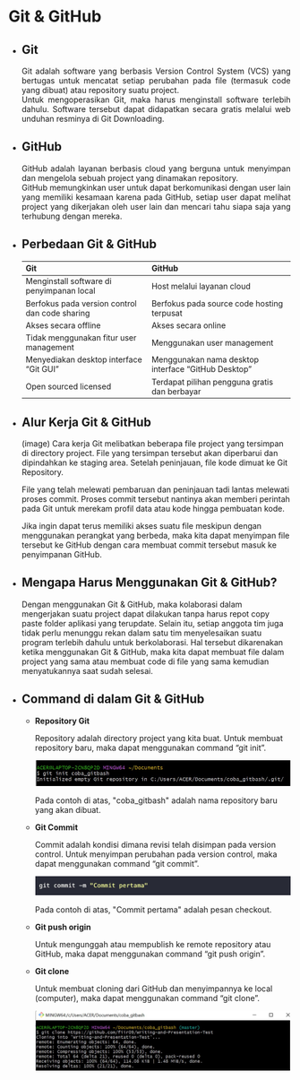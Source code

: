 # Git & GitHub

- ## Git
  <div align = "justify">Git adalah software yang berbasis Version Control System (VCS) yang bertugas untuk mencatat setiap perubahan pada file (termasuk code yang   dibuat) atau repository   suatu project.
  <div align = "justify">Untuk mengoperasikan Git, maka harus menginstall software terlebih dahulu. Software tersebut dapat didapatkan secara gratis melalui web       unduhan resminya di Git Downloading.
    
- ## GitHub
  <div align = "justify">GitHub adalah layanan berbasis cloud yang berguna untuk menyimpan dan mengelola sebuah project yang dinamakan repository.
  <div align = "justify">GitHub memungkinkan user untuk dapat berkomunikasi dengan user lain yang memiliki kesamaan karena pada GitHub, setiap user dapat melihat     project yang dikerjakan oleh user lain dan mencari tahu siapa saja yang terhubung dengan mereka.
    
- ## Perbedaan Git & GitHub
  
    Git | GitHub
    --- | ---
    Menginstall software di penyimpanan local | Host melalui layanan cloud
    Berfokus pada version control dan code sharing | Berfokus pada source code hosting terpusat
    Akses secara offline | Akses secara online
    Tidak menggunakan fitur user management | Menggunakan user management
    Menyediakan desktop interface “Git GUI” | Menggunakan nama desktop interface “GitHub Desktop”
    Open sourced licensed | Terdapat pilihan pengguna gratis dan berbayar
    
- ## Alur Kerja Git & GitHub
    (image)
    Cara kerja Git melibatkan beberapa file project yang tersimpan di directory project. File yang tersimpan tersebut akan diperbarui dan         dipindahkan ke         staging area. Setelah peninjauan, file kode dimuat ke Git Repository.
      
   File yang telah melewati pembaruan dan peninjauan tadi lantas melewati proses commit. Proses commit tersebut nantinya akan memberi           perintah pada Git      untuk merekam profil data atau kode hingga pembuatan kode.
      
    Jika ingin dapat terus memiliki akses suatu file meskipun dengan menggunakan perangkat yang berbeda, maka kita dapat menyimpan file           tersebut ke GitHub     dengan cara membuat commit tersebut masuk ke penyimpanan GitHub.
      
- ## Mengapa Harus Menggunakan Git & GitHub?
    Dengan menggunakan Git & GitHub, maka kolaborasi dalam mengerjakan suatu project dapat dilakukan tanpa harus repot copy paste folder aplikasi yang terupdate. Selain itu, setiap anggota tim juga tidak perlu menunggu rekan dalam satu tim menyelesaikan suatu program terlebih dahulu untuk berkolaborasi. Hal tersebut dikarenakan ketika menggunakan Git & GitHub, maka kita dapat membuat file dalam project yang sama atau membuat code di file yang sama kemudian menyatukannya saat sudah selesai.
    
- ## Command di dalam Git & GitHub

    - **Repository Git**
    
      Repository adalah directory project yang kita buat. Untuk membuat repository baru, maka dapat menggunakan command “git init”.
      
      ![git init](https://github.com/fiir09/Writing-and-Presentation-Test/blob/main/Module%2002%20-%20Git%20%26%20GitHub%20Dasar/git%20init.jpg)
      
      Pada contoh di atas, "coba_gitbash" adalah nama repository baru yang akan dibuat.
    
    - **Git Commit**
    
      Commit adalah kondisi dimana revisi telah disimpan pada version control. Untuk menyimpan perubahan pada version control, maka dapat          menggunakan command “git 
      commit”.
         
         ![git commit](https://github.com/fiir09/Writing-and-Presentation-Test/blob/main/Module%2002%20-%20Git%20%26%20GitHub%20Dasar/git%20commit.jpg)
         
       Pada contoh di atas, "Commit pertama" adalah pesan checkout.
    
    - **Git push origin**
    
      Untuk mengunggah atau mempublish ke remote repository atau GitHub, maka dapat menggunakan command “git push origin”.
    
    - **Git clone**
    
      Untuk membuat cloning dari GitHub dan menyimpannya ke local (computer), maka dapat menggunakan command “git clone”.
        
       ![git clone](https://github.com/fiir09/Writing-and-Presentation-Test/blob/main/Module%2002%20-%20Git%20%26%20GitHub%20Dasar/git%20clone.jpg)

